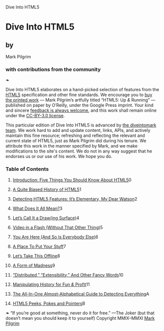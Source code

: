 Dive Into HTML5

# Dive Into HTML5

## by

Mark Pilgrim

### with contributions from the community

❧

Dive Into HTML5 elaborates on a hand-picked selection of features from the [HTML5](http://www.whatwg.org/html5) specification and other fine standards. We encourage you to [buy the printed work](https://www.amazon.com/HTML5-Up-Running-Mark-Pilgrim/dp/0596806027) — Mark Pilgrim’s artfully titled “HTML5: Up *&* Running” — published on paper by O’Reilly, under the Google Press imprint. Your kind and sincere [feedback is always welcome](https://diveintohtml5.info/about.html), and this work shall remain online under the [CC-BY-3.0 license](https://creativecommons.org/licenses/by/3.0/).

This particular edition of Dive Into HTML5 is advanced by [the diveintomark team](https://github.com/diveintomark?tab=members). We work hard to add and update content, links, APIs, and actively maintain this fine resource; refreshing and reflecting the relevant and current state of HTML5, just as Mark Pilgrim did during his tenure. We attribute this work in the manner specified by Mark, and we make modifications to the site's content. We do not in any way suggest that he endorses us or our use of his work. We hope you do.

### Table of Contents

1. [Introduction: Five Things You Should Know About HTML5](https://diveintohtml5.info/introduction.html)0

2. [A Quite Biased History of HTML5](https://diveintohtml5.info/past.html)1

3. [Detecting HTML5 Features: It’s Elementary, My Dear Watson](https://diveintohtml5.info/detect.html)2

4. [What Does It All Mean?](https://diveintohtml5.info/semantics.html)3
5. [Let’s Call It a Draw(ing Surface)](https://diveintohtml5.info/canvas.html)4

6. [Video in a Flash (Without That Other Thing)](https://diveintohtml5.info/video.html)5

7. [You Are Here (And So Is Everybody Else)](https://diveintohtml5.info/geolocation.html)6

8. [A Place To Put Your Stuff](https://diveintohtml5.info/storage.html)7
9. [Let’s Take This Offline](https://diveintohtml5.info/offline.html)8
10. [A Form of Madness](https://diveintohtml5.info/forms.html)9

11. [“Distributed,” “Extensibility,” And Other Fancy Words](https://diveintohtml5.info/extensibility.html)10

12. [Manipulating History for Fun *&* Profit](https://diveintohtml5.info/history.html)11

13. [The All-In-One Almost-Alphabetical Guide to Detecting Everything](https://diveintohtml5.info/everything.html)A

14. [HTML5 Peeks, Pokes and Pointers](https://diveintohtml5.info/peeks-pokes-and-pointers.html)B

❧
“If you’re good at something, never do it for free.” —The Joker
(but that doesn’t mean you should keep it to yourself)
Copyright MMIX–MMXI [Mark Pilgrim](https://diveintohtml5.info/about.html)
